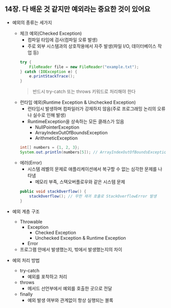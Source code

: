 ## 14장. 다 배운 것 같지만 예외라는 중요한 것이 있어요

* 예외의 종류는 세가지
    - 체크 예외(Checked Exception)
        + 컴파일 타임에 검사(컴파일 오류 발생)
        + 주로 외부 시스템과의 상호작용에서 자주 발생(파일 I/O, 데이터베이스 작업 등)
        ```java
        try {
            FileReader file = new FileReader("example.txt");
        } catch (IOException e) {
            e.printStackTrace();
        }
        ```
        > 반드시 try-catch 또는 throws 키워드로 처리해야 한다
    - 런타임 예외(Runtime Exception & Unchecked Exception)
        + 런타임시 발생하며 컴파일러가 강제하지 않음(주로 프로그래밍 논리의 오류나 실수로 인해 발생)
        + RuntimeException을 상속하는 모든 클래스가 있음
            + NullPointerException
            + ArrayIndexOutOfBoundsException
            + ArithmeticException
        ```java
        int[] numbers = {1, 2, 3};
        System.out.println(numbers[5]); // ArrayIndexOutOfBoundsException 발생
        ```
    - 에러(Error)
        + 시스템 레벨의 문제로 애플리케이션에서 복구할 수 없는 심각한 문제를 나타냄
            + 메모리 부족, 스택오버플로우와 같은 시스템 문제
        ```java
        public void stackOverflow() {
            stackOverflow(); // 무한 재귀 호출로 StackOverflowError 발생
        }
        ```

* 예외 계층 구조
    - Throwable
        + Exception
            + Checked Exception
            + Unchecked Exception & Runtime Exception
        + Error
    - 프로그램 안에서 발생했는지, 밖에서 발생했는지의 차이

* 예외 처리 방법
    - try-catch
        + 예외를 포착하고 처리
    - throws
        + 메서드 선언부에서 예외를 호출한 곳으로 전달
    - finally
        + 예외 발생 여부와 관계없이 항상 실행되는 블록